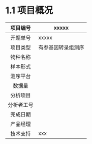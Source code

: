 # 1.1 项目概况

|  项目编号  | xxxxx              |
| :--------: | ------------------ |
|  开题单号  | xxxxx              |
|  项目类型  | 有参基因转录组测序 |
|  物种名称  |                    |
|  样本形式  |                    |
|  测序平台  |                    |
|   数据量   |                    |
|  分析项目  |                    |
| 分析者工号 |                    |
|  完成日期  |                    |
|  产品经理  |                    |
|  技术支持  | xxx                |
